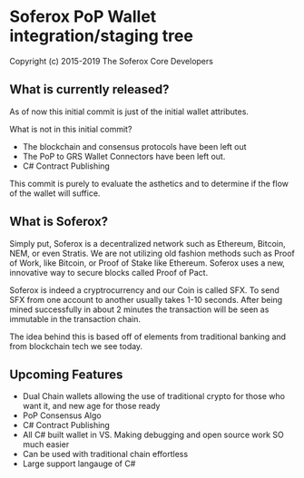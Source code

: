 # Soferox PoP Wallet integration/staging tree

Copyright (c) 2015-2019 The Soferox Core Developers

What is currently released?
-----------------
As of now this initial commit is just of the initial wallet attributes.

What is not in this initial commit?
* The blockchain and consensus protocols have been left out
* The PoP to GRS Wallet Connectors have been left out.
* C# Contract Publishing

This commit is purely to evaluate the asthetics and to determine if the flow of the wallet will suffice.

What is Soferox?
-----------------

Simply put, Soferox is a decentralized network such as Ethereum, Bitcoin, NEM, or even Stratis. We are not utilizing old fashion methods such as Proof of Work, like Bitcoin, or Proof of Stake like Ethereum. Soferox uses a new, innovative way to secure blocks called Proof of Pact.

Soferox is indeed a cryptrocurrency and our Coin is called SFX. To send SFX from one account to another usually takes 1-10 seconds. After being mined successfully in about 2 minutes the transaction will be seen as immutable in the transaction chain.

The idea behind this is based off of elements from traditional banking and from blockchain tech we see today.

Upcoming Features
-----------------
* Dual Chain wallets allowing the use of traditional crypto for those who want it, and new age for those ready
* PoP Consensus Algo
* C# Contract Publishing
* All C# built wallet in VS. Making debugging and open source work SO much easier
* Can be used with traditional chain effortless
* Large support langauge of C#
